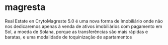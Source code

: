 # magresta
Real Estate en CrytoMagreste 5.0 é uma nova forma de Imobiliário onde não nos dedicaremos apenas à venda de ativos imobiliários com pagamento em Sol, a moeda de Solana, porque as transferências são mais rápidas e baratas, e uma modalidade de toquinização de apartamentos 
